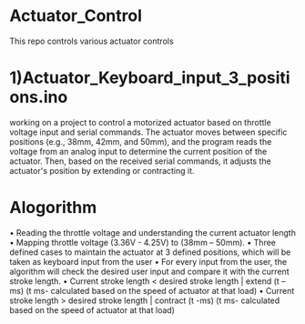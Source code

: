 # Actuator_Control
This repo controls various actuator controls

# 1)Actuator_Keyboard_input_3_positions.ino
working on a project to control a motorized actuator based on throttle voltage input and serial commands. 
The actuator moves between specific positions (e.g., 38mm, 42mm, and 50mm), and the program reads the voltage from an analog input to determine the current position of the actuator. 
Then, based on the received serial commands, it adjusts the actuator's position by extending or contracting it.
# Alogorithm
•	Reading the throttle voltage and understanding the current actuator length
•	Mapping throttle voltage (3.36V - 4.25V) to (38mm – 50mm).
•	Three defined cases to maintain the actuator at 3 defined positions, which will be taken as keyboard input from the user 
•	For every input from the user, the algorithm will check the desired user input and compare it with the current stroke length.
      •	Current stroke length < desired stroke length | extend (t – ms)
        (t ms- calculated based on the speed of actuator at that load)
      •	Current stroke length > desired stroke length | contract (t -ms)
        (t ms- calculated based on the speed of actuator at that load)
